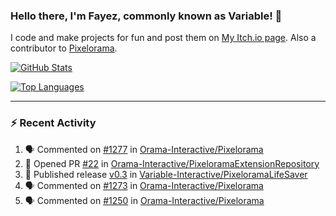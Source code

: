 ### Hello there, I'm Fayez, commonly known as Variable! 👋
I code and make projects for fun and post them on [My Itch.io page](https://variable-industries.itch.io/). Also a contributor to [Pixelorama](https://github.com/Orama-Interactive/Pixelorama).

[![GitHub Stats](https://github-readme-stats.vercel.app/api/?username=Variable-ind&show_icons=true&theme=merko)](https://github.com/anuraghazra/github-readme-stats)

[![Top Languages](https://github-readme-stats.vercel.app/api/top-langs/?username=Variable-ind&layout=compact&theme=merko)](https://github.com/anuraghazra/github-readme-stats)

---

### :zap: Recent Activity

<!--START_SECTION:activity-->
1. 🗣 Commented on [#1277](https://github.com/Orama-Interactive/Pixelorama/issues/1277#issuecomment-2978098655) in [Orama-Interactive/Pixelorama](https://github.com/Orama-Interactive/Pixelorama)
2. 💪 Opened PR [#22](https://github.com/Orama-Interactive/PixeloramaExtensionRepository/pull/22) in [Orama-Interactive/PixeloramaExtensionRepository](https://github.com/Orama-Interactive/PixeloramaExtensionRepository)
3. 🚀 Published release [v0.3](https://github.com/Variable-Interactive/PixeloramaLifeSaver/releases/tag/v0.3) in [Variable-Interactive/PixeloramaLifeSaver](https://github.com/Variable-Interactive/PixeloramaLifeSaver)
4. 🗣 Commented on [#1273](https://github.com/Orama-Interactive/Pixelorama/issues/1273#issuecomment-2970767231) in [Orama-Interactive/Pixelorama](https://github.com/Orama-Interactive/Pixelorama)
5. 🗣 Commented on [#1250](https://github.com/Orama-Interactive/Pixelorama/issues/1250#issuecomment-2965277639) in [Orama-Interactive/Pixelorama](https://github.com/Orama-Interactive/Pixelorama)
<!--END_SECTION:activity-->

<!--
**Variable-ind/Variable-ind** is a ✨ _special_ ✨ repository because its `README.md` (this file) appears on your GitHub profile.

Here are some ideas to get you started:
- 🌱 I’m currently studying at ...
- 🔭 I’m currently working on ...
- 👯 I’m looking to collaborate on ...
- 🤔 I’m looking for help with ...
- 💬 Ask me about ...
- 📫 How to reach me: ...
- ⚡ Fun fact: ...
-->
